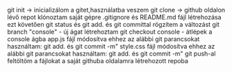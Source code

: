 git init -> inicializálom a gitet,használatba veszem
git clone -> github oldalon lévő repot klónoztam saját gépre
.gitignore és README.md fájl létrehozása ezt követően git status és git add. és git committal rögzítem a változást 
git branch "console" - új ágat létrehoztam
git checkout console - átlépek a console ágba
app.js fájl módosítva ehhez az alábbi git parancsokat használtam: git add. és git commit -m"
style.css fájl módosítva ehhez az alábbi git parancsokat használtam: git add. és git commit -m"
git push-al feltöltöm a fájlokat a saját githuba oldalamra létrehozott repoba